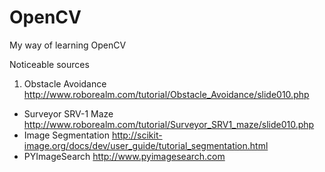 # OpenCV
My way of learning OpenCV

Noticeable sources
1. Obstacle Avoidance http://www.roborealm.com/tutorial/Obstacle_Avoidance/slide010.php
- Surveyor SRV-1 Maze http://www.roborealm.com/tutorial/Surveyor_SRV1_maze/slide010.php
- Image Segmentation http://scikit-image.org/docs/dev/user_guide/tutorial_segmentation.html
- PYImageSearch http://www.pyimagesearch.com
